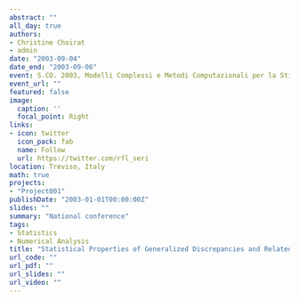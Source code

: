 ```yaml
---
abstract: ""
all_day: true
authors:
- Christine Choirat
- admin
date: "2003-09-04"
date_end: "2003-09-06"
event: S.CO. 2003, Modelli Complessi e Metodi Computazionali per la Stima e la Previsione
event_url: ""
featured: false
image:
  caption: ''
  focal_point: Right
links:
- icon: twitter
  icon_pack: fab
  name: Follow
  url: https://twitter.com/rfl_seri
location: Treviso, Italy
math: true
projects:
- "Project001"
publishDate: "2003-01-01T00:00:00Z"
slides: ""
summary: "National conference"
tags:
- Statistics
- Numerical Analysis
title: "Statistical Properties of Generalized Discrepancies and Related Quantities"
url_code: ""
url_pdf: ""
url_slides: ""
url_video: ""
---
```

